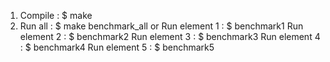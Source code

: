 1) Compile : $ make
2) Run all : $ make benchmark_all
or
Run element 1 : $ benchmark1
Run element 2 : $ benchmark2
Run element 3 : $ benchmark3
Run element 4 : $ benchmark4
Run element 5 : $ benchmark5
